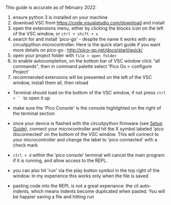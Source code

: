 This guide is accurate as of february 2022:

1) ensure python 3 is installed on your machine
2) download VSC from https://code.visualstudio.com/download and install
3) open the extensions menu, either by clicking the blocks icon on the left of the VSC window, or `ctrl + shift + x`
3) search for and install 'pico-go' - despite the name it works with any circuitpython microcontroller. Here is the quick start guide if you want more details on pico-go : http://pico-go.net/docs/start/quick/
4) open your project folder with `file > open folder`
5) to enable autocompletion, on the bottom bar of VSC window click "all commands", then in command palette select 'Pico Go > configure Project'
6) recommended extensions will be presented on the left of the VSC window, install them all, then reload
- Terminal should load on the bottom of the VSC window, if not press ``ctrl + ` `` to open it up
- make sure the 'Pico Console' is the console highlighted on the right of the terminal section 

- once your device is flashed with the circuitpython firmware (see [Setup Guide](https://github.com/mynah22/microLiftoff/tree/main/qtpy-esp32s2/setup.md)), connect your microcontroller and hit the X symbol labeled 'pico disconnected' on the bottom of the VSC window. This will connect to your microcontroller and change the label to 'pico connected' with a check mark
- `ctrl + d` within the 'pico console' terminal will cancel the main program if it is running, and allow access to the REPL. 
- you can also hit 'run' via the play button symbol in the top right of the window. In my experience this works only when the file is saved
- pasting code into the REPL is not a great experiance: the cli auto-indents, which means indents become duplicated when pasted. You will be happier saving a file and hitting run